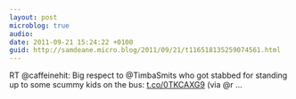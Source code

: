 ```yaml
---
layout: post
microblog: true
audio: 
date: 2011-09-21 15:24:22 +0100
guid: http://samdeane.micro.blog/2011/09/21/t116518135259074561.html
---
```

RT @caffeinehit: Big respect to @TimbaSmits who got stabbed for standing up to some scummy kids on the bus: [t.co/0TKCAXG9](http://t.co/0TKCAXG9) (via @r ...
